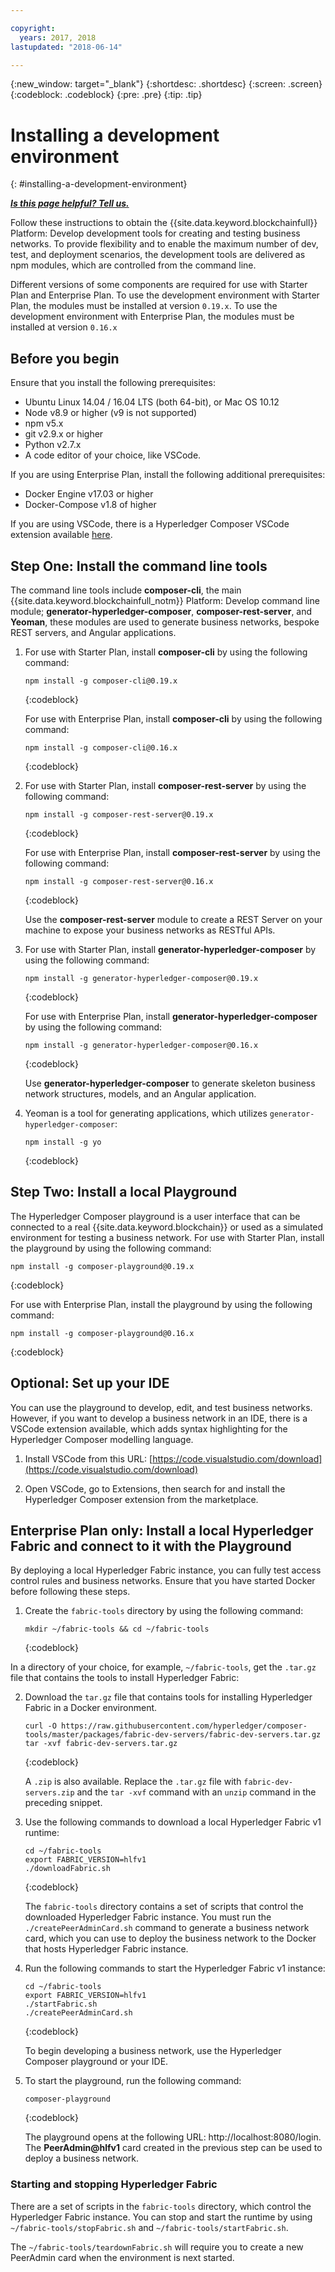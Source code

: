 ```yaml
---

copyright:
  years: 2017, 2018
lastupdated: "2018-06-14"

---
```


{:new_window: target="_blank"}
{:shortdesc: .shortdesc}
{:screen: .screen}
{:codeblock: .codeblock}
{:pre: .pre}
{:tip: .tip}

# Installing a development environment
{: #installing-a-development-environment}


***[Is this page helpful? Tell us.](https://www.surveygizmo.com/s3/4501493/IBM-Blockchain-Documentation)***


Follow these instructions to obtain the {{site.data.keyword.blockchainfull}} Platform: Develop development tools for creating and testing business networks. To provide flexibility and to enable the maximum number of dev, test, and deployment scenarios, the development tools are delivered as npm modules, which are controlled from the command line.

Different versions of some components are required for use with Starter Plan and Enterprise Plan. To use the development environment with Starter Plan, the modules must be installed at version `0.19.x`. To use the development environment with Enterprise Plan, the modules must be installed at version `0.16.x`

## Before you begin

Ensure that you install the following prerequisites:

- Ubuntu Linux 14.04 / 16.04 LTS (both 64-bit), or Mac OS 10.12
- Node v8.9 or higher (v9 is not supported)
- npm v5.x
- git v2.9.x or higher
- Python v2.7.x
- A code editor of your choice, like VSCode.

If you are using Enterprise Plan, install the following additional prerequisites:

- Docker Engine v17.03 or higher
- Docker-Compose v1.8 of higher

If you are using VSCode, there is a Hyperledger Composer VSCode extension available [here](https://marketplace.visualstudio.com/items?itemName=HyperledgerComposer.composer-support-client).

## Step One: Install the command line tools

The command line tools include **composer-cli**, the main {{site.data.keyword.blockchainfull_notm}} Platform: Develop command line module; **generator-hyperledger-composer**, **composer-rest-server**, and **Yeoman**, these modules are used to generate business networks, bespoke REST servers, and Angular applications.

1. For use with Starter Plan, install **composer-cli** by using the following command:

    ```
    npm install -g composer-cli@0.19.x
    ```
    {:codeblock}

    For use with Enterprise Plan, install **composer-cli** by using the following command:

    ```
    npm install -g composer-cli@0.16.x
    ```
    {:codeblock}

2. For use with Starter Plan, install **composer-rest-server** by using the following command:

    ```
    npm install -g composer-rest-server@0.19.x
    ```
    {:codeblock}

    For use with Enterprise Plan, install **composer-rest-server** by using the following command:

    ```
    npm install -g composer-rest-server@0.16.x
    ```
    {:codeblock}

    Use the **composer-rest-server** module to create a REST Server on your machine to expose your business networks as RESTful APIs.

3. For use with Starter Plan, install **generator-hyperledger-composer** by using the following command:

    ```
    npm install -g generator-hyperledger-composer@0.19.x
    ```
    {:codeblock}

    For use with Enterprise Plan, install **generator-hyperledger-composer** by using the following command:

    ```
    npm install -g generator-hyperledger-composer@0.16.x
    ```
    {:codeblock}

    Use **generator-hyperledger-composer** to generate skeleton business network structures, models, and an Angular application.

4. Yeoman is a tool for generating applications, which utilizes `generator-hyperledger-composer`:

    ```
    npm install -g yo
    ```
    {:codeblock}

## Step Two: Install a local Playground

The Hyperledger Composer playground is a user interface that can be connected to a real {{site.data.keyword.blockchain}} or used as a simulated environment for testing a business network. For use with Starter Plan, install the playground by using the following command:

```
npm install -g composer-playground@0.19.x
```
{:codeblock}


For use with Enterprise Plan, install the playground by using the following command:


```
npm install -g composer-playground@0.16.x
```
{:codeblock}

## Optional: Set up your IDE

You can use the playground to develop, edit, and test business networks. However, if you want to develop a business network in an IDE, there is a VSCode extension available, which adds syntax highlighting for the Hyperledger Composer modelling language.

1. Install VSCode from this URL: [https://code.visualstudio.com/download](https://code.visualstudio.com/download)

2. Open VSCode, go to Extensions, then search for and install the Hyperledger Composer extension from the marketplace.


## Enterprise Plan only: Install a local Hyperledger Fabric and connect to it with the Playground

By deploying a local Hyperledger Fabric instance, you can fully test access control rules and business networks. Ensure that you have started Docker before following these steps.

1. Create the `fabric-tools` directory by using the following command:

   ```
   mkdir ~/fabric-tools && cd ~/fabric-tools
   ```
   {:codeblock}

In a directory of your choice, for example, `~/fabric-tools`, get the `.tar.gz` file that contains the tools to install Hyperledger Fabric:

2. Download the `tar.gz` file that contains tools for installing Hyperledger Fabric in a Docker environment.

   ```
   curl -O https://raw.githubusercontent.com/hyperledger/composer-tools/master/packages/fabric-dev-servers/fabric-dev-servers.tar.gz
   tar -xvf fabric-dev-servers.tar.gz
   ```
   {:codeblock}

    A `.zip` is also available. Replace the `.tar.gz` file with `fabric-dev-servers.zip` and the `tar -xvf` command with an `unzip` command in the preceding snippet.

3. Use the following commands to download a local Hyperledger Fabric v1 runtime:

   ```
   cd ~/fabric-tools
   export FABRIC_VERSION=hlfv1
   ./downloadFabric.sh
   ```
   {:codeblock}

   The `fabric-tools` directory contains a set of scripts that control the downloaded Hyperledger Fabric instance. You must run the `./createPeerAdminCard.sh` command to generate a business network card, which you can use to deploy the business network to the Docker that hosts Hyperledger Fabric instance.

4. Run the following commands to start the Hyperledger Fabric v1 instance:

   ```
   cd ~/fabric-tools
   export FABRIC_VERSION=hlfv1
   ./startFabric.sh
   ./createPeerAdminCard.sh
   ```
   {:codeblock}

   To begin developing a business network, use the Hyperledger Composer playground or your IDE.

5. To start the playground, run the following command:

    ```
    composer-playground
    ```
    {:codeblock}

    The playground opens at the following URL: http://localhost:8080/login. The **PeerAdmin@hlfv1** card created in the previous step can be used to deploy a business network.


### Starting and stopping Hyperledger Fabric

There are a set of scripts in the `fabric-tools` directory, which control the Hyperledger Fabric instance. You can stop and start the runtime by using `~/fabric-tools/stopFabric.sh` and `~/fabric-tools/startFabric.sh`.

The `~/fabric-tools/teardownFabric.sh` will require you to create a new PeerAdmin card when the environment is next started.
